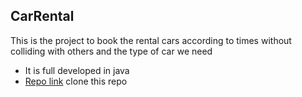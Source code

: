 ## CarRental
This is the project to book the rental cars according to times without colliding with others and the type of car we need
- It is full developed in java 
- [Repo link](https://github.com/sirisanhitha/car-rent.git) clone this repo
